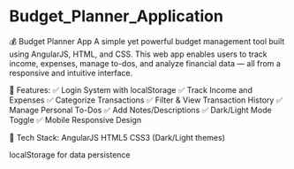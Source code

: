 # Budget_Planner_Application

💰 Budget Planner App
A simple yet powerful budget management tool built using AngularJS, HTML, and CSS. This web app enables users to track income, expenses, manage to-dos, and analyze financial data — all from a responsive and intuitive interface.

🚀 Features:
    ✅ Login System with localStorage
    ✅ Track Income and Expenses
    ✅ Categorize Transactions
    ✅ Filter & View Transaction History
    ✅ Manage Personal To-Dos
    ✅ Add Notes/Descriptions
    ✅ Dark/Light Mode Toggle
    ✅ Mobile Responsive Design

🔧 Tech Stack:
      AngularJS
      HTML5
      CSS3 (Dark/Light themes)

 localStorage for data persistence

